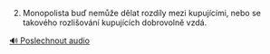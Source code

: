 
2. Monopolista buď nemůže dělat rozdíly mezi kupujícími, nebo se takového rozlišování kupujících dobrovolně vzdá.

[🔊 Poslechnout audio](/data/7-paragraphs/audio/chapter_63/para_012-2-Monopolista-bu-neme-dlat-rozdly-mezi-kupuj.mp3)
